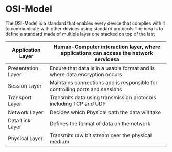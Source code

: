 # OSI-Model

The OSI-Model is a standard that enables every device that complies with it to communicate with other devices using standard protocols
The idea is to define a standard made of multiple layer one stacked on top of the last

| Application Layer | Human-Computer interaction layer, where applications can access the network servicesa |
|-------------------|--------------------------------------------------------------------------------|
| Presentation Layer | Ensure that data is in a usable format and is where data encryption occurs |
| Session Layer | Maintains connections and is responsible for controlling ports and sessions |
| Transport Layer | Transmits data using transmission protocols including TCP and UDP |
| Network Layer | Decides which Physical path the data will take |
| Data Link Layer | Defines the format of data on the network |
| Physical Layer | Transmits raw bit stream over the physical medium |